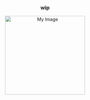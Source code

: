 <br><br>
<h3 align="center">wip</h3>


<p align="center"> <img src="https://files.catbox.moe/uey5fv.png" alt="My Image" width="250" height="247">

